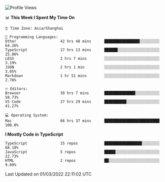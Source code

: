 <!--START_SECTION:waka-->
![Profile Views](http://img.shields.io/badge/Profile%20Views-0-blue)

📊 **This Week I Spent My Time On** 

```text
⌚︎ Time Zone: Asia/Shanghai

💬 Programming Languages: 
Other                    42 hrs 48 mins      ████████████████░░░░░░░░░   64.26% 
TypeScript               17 hrs 13 mins      ██████░░░░░░░░░░░░░░░░░░░   25.86% 
LESS                     2 hrs 7 mins        ░░░░░░░░░░░░░░░░░░░░░░░░░   3.19% 
JSON                     2 hrs 1 min         ░░░░░░░░░░░░░░░░░░░░░░░░░   3.05% 
Markdown                 1 hr 51 mins        ░░░░░░░░░░░░░░░░░░░░░░░░░   2.78%

🔥 Editors: 
Browser                  39 hrs 7 mins       ██████████████░░░░░░░░░░░   58.73% 
VS Code                  27 hrs 29 mins      ██████████░░░░░░░░░░░░░░░   41.27%

💻 Operating System: 
Mac                      66 hrs 37 mins      █████████████████████████   100.0%

```

**I Mostly Code in TypeScript** 

```text
TypeScript               15 repos            █████████████████░░░░░░░░   68.18% 
JavaScript               5 repos             █████░░░░░░░░░░░░░░░░░░░░   22.73% 
HTML                     2 repos             ██░░░░░░░░░░░░░░░░░░░░░░░   9.09%

```



 Last Updated on 01/03/2022 22:11:02 UTC
<!--END_SECTION:waka-->
